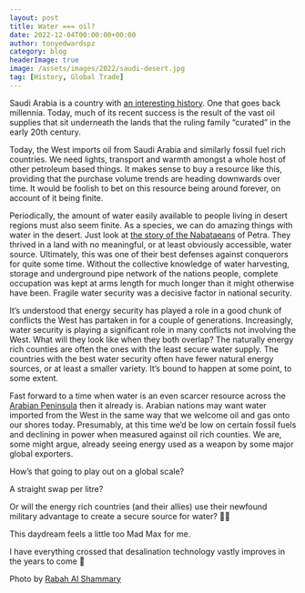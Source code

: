 ```yaml
---
layout: post
title: Water === oil?
date: 2022-12-04T00:00:00+00:00
author: tonyedwardspz
category: blog
headerImage: true
image: /assets/images/2022/saudi-desert.jpg
tag: [History, Global Trade]
---
```


Saudi Arabia is a country with [an interesting history](https://mattlakeman.org/2022/11/22/notes-on-saudi-arabia/). One that goes back millennia. Today, much of its recent success is the result of the vast oil supplies that sit underneath the lands that the ruling family “curated” in the early 20th century.

Today, the West imports oil from Saudi Arabia and similarly fossil fuel rich countries. We need lights, transport and warmth amongst a whole host of other petroleum based things. It makes sense to buy a resource like this, providing that the purchase volume trends are heading downwards over time. It would be foolish to bet on this resource being around forever, on account of it being finite.

Periodically, the amount of water easily available to people living in desert regions must also seem finite. As a species, we can do amazing things with water in the desert. Just look at [the story of the Nabataeans](https://fallofcivilizationspodcast.com/2022/06/15/%f0%9f%90%aa%f0%9f%8c%b4episode-15-is-out-now%f0%9f%8c%b4%f0%9f%90%aa/) of Petra. They thrived in a land with no meaningful, or at least obviously accessible, water source. Ultimately, this was one of their best defenses against conquerors for quite some time. Without the collective knowledge of water harvesting, storage and underground pipe network of the nations people, complete occupation was kept at arms length for much longer than it might otherwise have been. Fragile water security was a decisive factor in national security.

It’s understood that energy security has played a role in a good chunk of conflicts the West has partaken in for a couple of generations. Increasingly, water security is playing a significant role in many conflicts not involving the West. What will they look like when they both overlap? The naturally energy rich counties are often the ones with the least secure water supply. The countries with the best water security often have fewer natural energy sources, or at least a smaller variety. It’s bound to happen at some point, to some extent.

Fast forward to a time when water is an even scarcer resource across the [Arabian Peninsula](https://en.wikipedia.org/wiki/Arabian_Peninsula) then it already is. Arabian nations may want water imported from the West in the same way that we welcome oil and gas onto our shores today. Presumably, at this time we’d be low on certain fossil fuels and declining in power when measured against oil rich counties. We are, some might argue, already seeing energy used as a weapon by some major global exporters.

How’s that going to play out on a global scale?

A straight swap per litre?

Or will the energy rich countries (and their allies) use their newfound military advantage to create a secure source for water? 🤷‍♀️

This daydream feels a little too Mad Max for me.

I have everything crossed that desalination technology vastly improves in the years to come 🤞

Photo by <a href="https://unsplash.com/photos/fYhh69iGI3E">Rabah Al Shammary</a>
